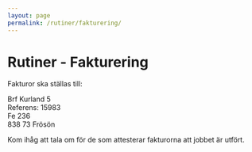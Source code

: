 ```yaml
---
layout: page
permalink: /rutiner/fakturering/
---
```


Rutiner - Fakturering
=====================

Fakturor ska ställas till:

Brf Kurland 5  
Referens: 15983  
Fe 236  
838 73 Frösön  

Kom ihåg att tala om för de som attesterar fakturorna att jobbet är utfört.